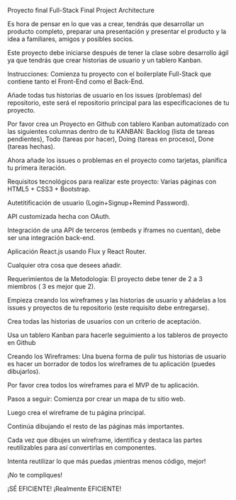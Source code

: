 Proyecto final Full-Stack
Final Project Architecture

Es hora de pensar en lo que vas a crear, tendrás que desarrollar un producto completo, preparar una presentación y presentar el producto y la idea a familiares, amigos y posibles socios.

Este proyecto debe iniciarse después de tener la clase sobre desarrollo ágil ya que tendrás que crear historias de usuario y un tablero Kanban.

Instrucciones:
Comienza tu proyecto con el boilerplate Full-Stack que contiene tanto el Front-End como el Back-End.

Añade todas tus historias de usuario en los issues (problemas) del repositorio, este será el repositorio principal para las especificaciones de tu proyecto.

Por favor crea un Proyecto en Github con tablero Kanban automatizado con las siguientes columnas dentro de tu KANBAN: Backlog (lista de tareas pendientes), Todo (tareas por hacer), Doing (tareas en proceso), Done (tareas hechas).

Ahora añade los issues o problemas en el proyecto como tarjetas, planifica tu primera iteración.

Requisitos tecnológicos para realizar este proyecto:
Varias páginas con HTML5 + CSS3 + Bootstrap.

Autetitificación de usuario (Login+Signup+Remind Password).

API customizada hecha con OAuth.

Integración de una API de terceros (embeds y iframes no cuentan), debe ser una integración back-end.

Aplicación React.js usando Flux y React Router.

Cualquier otra cosa que desees añadir.

Requerimientos de la Metodología:
El proyecto debe tener de 2 a 3 miembros ( 3 es mejor que 2).

Empieza creando los wireframes y las historias de usuario y añádelas a los issues y proyectos de tu repositorio (este requisito debe entregarse).

Crea todas las historias de usuarios con un criterio de aceptación.

Usa un tablero Kanban para hacerle seguimiento a los tableros de proyecto en Github

Creando los Wireframes:
Una buena forma de pulir tus historias de usuario es hacer un borrador de todos los wireframes de tu aplicación (puedes dibujarlos).

Por favor crea todos los wireframes para el MVP de tu aplicación.

Pasos a seguir:
Comienza por crear un mapa de tu sitio web.

Luego crea el wireframe de tu página principal.

Continúa dibujando el resto de las páginas más importantes.

Cada vez que dibujes un wireframe, identifica y destaca las partes reutilizables para así convertirlas en componentes.

Intenta reutilizar lo que más puedas ¡mientras menos código, mejor!

¡No te compliques!

¡SÉ EFICIENTE!
¡Realmente EFICIENTE!
